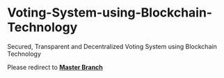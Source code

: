 # Voting-System-using-Blockchain-Technology
Secured, Transparent and Decentralized Voting System using Blockchain Technology

Please redirect to [**Master Branch**](https://github.com/Yeole2001/Voting-System-using-Blockchain-Technology/blob/master/README.md)
